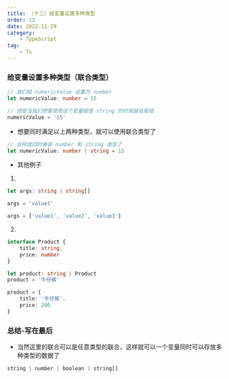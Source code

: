 ```yaml
---
title: （十二）给变量设置多种类型
order: 12
date: 2022-11-29
category:
    - TypeScript
tag: 
    - Ts
---
```



### 给变量设置多种类型（联合类型）
```ts
// 我们给 numericValue 设置为 number
let numericValue: number = 15

// 但是当我们想要使用这个变量赋值 string 的时候就会报错
numericValue = '15'
```

- 想要同时满足以上两种类型，就可以使用联合类型了
```ts
// 这样就同时兼容 number 和 string 类型了
let numericValue: number | string = 15
```

- 其他例子
1. 
```ts
let args: string | string[]

args = 'value1'

args = ['value1', 'value2', 'value3']
```

2. 
```ts
interface Product {
    title: string,
    price: number
}

let product: string | Product
product = '牛仔裤'

product = {
    title: '牛仔裤',
    price: 200
}
```

### 总结-写在最后
- 当然这里的联合可以是任意类型的联合，这样就可以一个变量同时可以存放多种类型的数据了
```ts
string | number | boolean | string[]
```